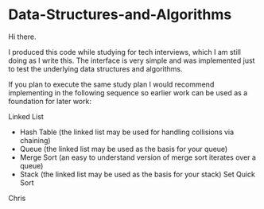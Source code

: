 # Data-Structures-and-Algorithms

Hi there.

I produced this code while studying for tech interviews, which I am still doing as I write this.
The interface is very simple and was implemented just to test the underlying data structures and algorithms.

If you plan to execute the same study plan I would recommend implementing in the following sequence so earlier work
can be used as a foundation for later work:

Linked List
 - Hash Table (the linked list may be used for handling collisions via chaining)
 - Queue (the linked list may be used as the basis for your queue)
  - Merge Sort (an easy to understand version of merge sort iterates over a queue)
 - Stack (the linked list may be used as the basis for your stack)
Set
Quick Sort

Chris

